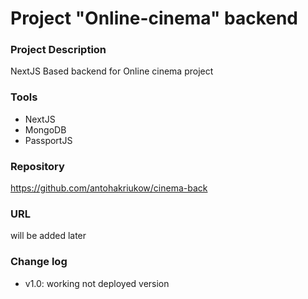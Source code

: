 # Project "Online-cinema" backend

### Project Description

NextJS Based backend for Online cinema project

### Tools

-   NextJS
-   MongoDB
-   PassportJS

### Repository

https://github.com/antohakriukow/cinema-back

### URL

will be added later

### Change log

-   v1.0: working not deployed version
